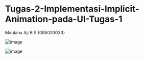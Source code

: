 # Tugas-2-Implementasi-Implicit-Animation-pada-UI-Tugas-1
 
 Maulana Aji B S (085020033)


![image](https://user-images.githubusercontent.com/101096352/197152409-c9bf1b87-8b0f-4cec-89c1-5f676a493bce.png)

![image](https://user-images.githubusercontent.com/101096352/197158023-2f0628c8-30ec-4691-9ae8-58cfb065e065.png)
